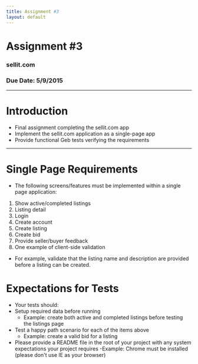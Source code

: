 ```yaml
---
title: Assignment #3
layout: default
---
```


# Assignment #3
### sellit.com
### Due Date: 5/9/2015

---

# Introduction
- Final assignment completing the sellit.com app
- Implement the sellit.com application as a single-page app
- Provide functional Geb tests verifying the requirements

---
# Single Page Requirements
- The following screens/features must be implemented within a single page application:
1. Show active/completed listings
1. Listing detail
1. Login
1. Create account
1. Create listing
1. Create bid
1. Provide seller/buyer feedback
1. One example of client-side validation
  - For example, validate that the listing name and description are provided before a listing can be created.

# Expectations for Tests
- Your tests should:
- Setup required data before running
  - Example: create both active and completed listings before testing the listings page
- Test a happy path scenario for each of the items above
  - Example: create a valid bid for a listing
- Please provide a README file in the root of your project with any system expectations your project requires
  -Example: Chrome must be installed (please don't use IE as your browser)
